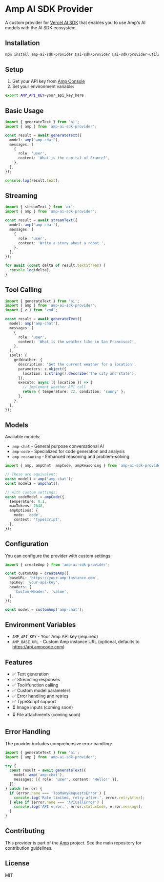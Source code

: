 # Amp AI SDK Provider

A custom provider for [Vercel AI SDK](https://sdk.vercel.ai) that enables you to use Amp's AI models with the AI SDK ecosystem.

## Installation

```bash
npm install amp-ai-sdk-provider @ai-sdk/provider @ai-sdk/provider-utils
```

## Setup

1. Get your API key from [Amp Console](https://ampcode.com/settings)
2. Set your environment variable:

```bash
export AMP_API_KEY=your_api_key_here
```

## Basic Usage

```typescript
import { generateText } from 'ai';
import { amp } from 'amp-ai-sdk-provider';

const result = await generateText({
  model: amp('amp-chat'),
  messages: [
    {
      role: 'user',
      content: 'What is the capital of France?',
    },
  ],
});

console.log(result.text);
```

## Streaming

```typescript
import { streamText } from 'ai';
import { amp } from 'amp-ai-sdk-provider';

const result = await streamText({
  model: amp('amp-chat'),
  messages: [
    {
      role: 'user',
      content: 'Write a story about a robot.',
    },
  ],
});

for await (const delta of result.textStream) {
  console.log(delta);
}
```

## Tool Calling

```typescript
import { generateText } from 'ai';
import { amp } from 'amp-ai-sdk-provider';
import { z } from 'zod';

const result = await generateText({
  model: amp('amp-chat'),
  messages: [
    {
      role: 'user',
      content: 'What is the weather like in San Francisco?',
    },
  ],
  tools: {
    getWeather: {
      description: 'Get the current weather for a location',
      parameters: z.object({
        location: z.string().describe('The city and state'),
      }),
      execute: async ({ location }) => {
        // Implement weather API call
        return { temperature: 72, condition: 'sunny' };
      },
    },
  },
});
```

## Models

Available models:

- `amp-chat` - General purpose conversational AI
- `amp-code` - Specialized for code generation and analysis
- `amp-reasoning` - Enhanced reasoning and problem-solving

```typescript
import { amp, ampChat, ampCode, ampReasoning } from 'amp-ai-sdk-provider';

// These are equivalent:
const model1 = amp('amp-chat');
const model2 = ampChat();

// With custom settings:
const codeModel = ampCode({
  temperature: 0.1,
  maxTokens: 2048,
  ampOptions: {
    mode: 'code',
    context: 'typescript',
  },
});
```

## Configuration

You can configure the provider with custom settings:

```typescript
import { createAmp } from 'amp-ai-sdk-provider';

const customAmp = createAmp({
  baseURL: 'https://your-amp-instance.com',
  apiKey: 'your-api-key',
  headers: {
    'Custom-Header': 'value',
  },
});

const model = customAmp('amp-chat');
```

## Environment Variables

- `AMP_API_KEY` - Your Amp API key (required)
- `AMP_BASE_URL` - Custom Amp instance URL (optional, defaults to https://api.ampcode.com)

## Features

- ✅ Text generation
- ✅ Streaming responses  
- ✅ Tool/function calling
- ✅ Custom model parameters
- ✅ Error handling and retries
- ✅ TypeScript support
- ⏳ Image inputs (coming soon)
- ⏳ File attachments (coming soon)

## Error Handling

The provider includes comprehensive error handling:

```typescript
import { generateText } from 'ai';
import { amp } from 'amp-ai-sdk-provider';

try {
  const result = await generateText({
    model: amp('amp-chat'),
    messages: [{ role: 'user', content: 'Hello!' }],
  });
} catch (error) {
  if (error.name === 'TooManyRequestsError') {
    console.log('Rate limited, retry after:', error.retryAfter);
  } else if (error.name === 'APICallError') {
    console.log('API error:', error.statusCode, error.message);
  }
}
```

## Contributing

This provider is part of the [Amp](https://github.com/sourcegraph/amp) project. See the main repository for contribution guidelines.

## License

MIT

